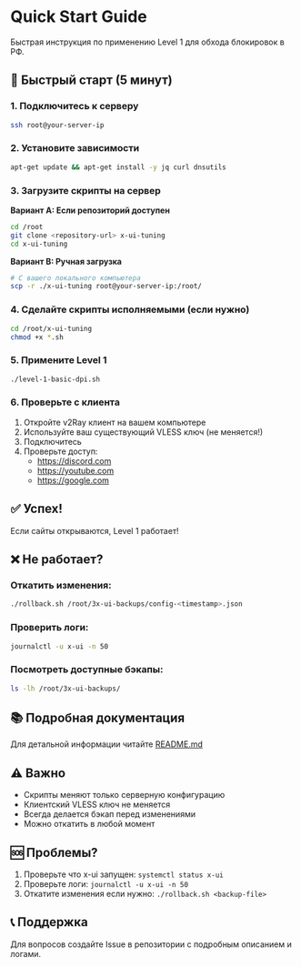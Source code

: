 # Quick Start Guide

Быстрая инструкция по применению Level 1 для обхода блокировок в РФ.

## 🚀 Быстрый старт (5 минут)

### 1. Подключитесь к серверу

```bash
ssh root@your-server-ip
```

### 2. Установите зависимости

```bash
apt-get update && apt-get install -y jq curl dnsutils
```

### 3. Загрузите скрипты на сервер

**Вариант A: Если репозиторий доступен**
```bash
cd /root
git clone <repository-url> x-ui-tuning
cd x-ui-tuning
```

**Вариант B: Ручная загрузка**
```bash
# С вашего локального компьютера
scp -r ./x-ui-tuning root@your-server-ip:/root/
```

### 4. Сделайте скрипты исполняемыми (если нужно)

```bash
cd /root/x-ui-tuning
chmod +x *.sh
```

### 5. Примените Level 1

```bash
./level-1-basic-dpi.sh
```

### 6. Проверьте с клиента

1. Откройте v2Ray клиент на вашем компьютере
2. Используйте ваш существующий VLESS ключ (не меняется!)
3. Подключитесь
4. Проверьте доступ:
   - https://discord.com
   - https://youtube.com
   - https://google.com

## ✅ Успех!

Если сайты открываются, Level 1 работает!

## ❌ Не работает?

### Откатить изменения:

```bash
./rollback.sh /root/3x-ui-backups/config-<timestamp>.json
```

### Проверить логи:

```bash
journalctl -u x-ui -n 50
```

### Посмотреть доступные бэкапы:

```bash
ls -lh /root/3x-ui-backups/
```

## 📚 Подробная документация

Для детальной информации читайте [README.md](README.md)

## ⚠️ Важно

- Скрипты меняют только серверную конфигурацию
- Клиентский VLESS ключ не меняется
- Всегда делается бэкап перед изменениями
- Можно откатить в любой момент

## 🆘 Проблемы?

1. Проверьте что x-ui запущен: `systemctl status x-ui`
2. Проверьте логи: `journalctl -u x-ui -n 50`
3. Откатите изменения если нужно: `./rollback.sh <backup-file>`

## 📞 Поддержка

Для вопросов создайте Issue в репозитории с подробным описанием и логами.
